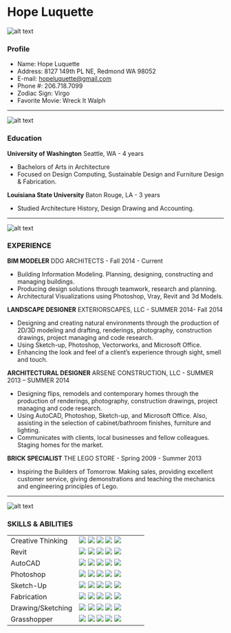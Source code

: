 # Hope Luquette

![alt text](http://static.wixstatic.com/media/2a0811_d717a10f2a1e485f97ded6ed1adddaf4.png_srz_94_94_75_22_0.50_1.20_0.00_png_srz "Logo Title Text 1")
### Profile
+ Name: Hope Luquette
+ Address: 8127 149th PL NE, Redmond WA 98052
+ E-mail: [hopeluquette@gmail.com](mailto:hopeluquette@gmail.com)
+ Phone #: 206.718.7099
+ Zodiac Sign: Virgo
+ Favorite Movie: Wreck It Walph

*****
![alt text](http://static.wixstatic.com/media/2a0811_27bd95612ea347a2ba68707ac09f65b3.png_srz_120_120_75_22_0.50_1.20_0.00_png_srz "Logo Title Text 1")
### Education
**University of Washington** Seattle, WA - 4 years
+ Bachelors of Arts in Architecture
+ Focused on Design Computing, Sustainable Design and Furniture Design & Fabrication.

**Louisiana State University** Baton Rouge, LA - 3 years
+ Studied Architecture History, Design Drawing and Accounting. 

*****
![alt text](http://static.wixstatic.com/media/2a0811_0960d83920a2443698f8cd39358a4f78.png_srz_115_115_75_22_0.50_1.20_0.00_png_srz "Logo Title Text 1")
### EXPERIENCE
**BIM MODELER** DDG ARCHITECTS - Fall 2014 - Current
+ Building Information Modeling. Planning, designing, constructing and managing buildings.
+ Producing design solutions through teamwork, research and planning.
+ Architectural Visualizations using Photoshop, Vray, Revit and 3d Models.

**LANDSCAPE DESIGNER** EXTERIORSCAPES, LLC - SUMMER 2014- Fall 2014
+ Designing and creating natural environments through the production of 2D/3D modeling and drafting, renderings, photography, construction drawings, project managing and code research. 
+ Using Sketch-up, Photoshop, Vectorworks, and Microsoft Office. 
+ Enhancing the look and feel of a client’s experience through sight, smell and touch.

**ARCHITECTURAL DESIGNER** ARSENE CONSTRUCTION, LLC - SUMMER 2013 – SUMMER 2014
+ Designing flips, remodels and contemporary homes through the production of renderings, photography, construction drawings, project managing and code research. 
+ Using AutoCAD, Photoshop, Sketch-up, and Microsoft Office. Also, assisting in the selection of cabinet/bathroom finishes, furniture and lighting. 
+ Communicates with clients, local businesses and fellow colleagues. Staging homes for the market.

**BRICK SPECIALIST** THE LEGO STORE - Spring 2009 - Summer 2013
+ Inspiring the Builders of Tomorrow. Making sales, providing excellent customer service, giving demonstrations and teaching the mechanics and engineering principles of Lego.

*****
![alt text](http://static.wixstatic.com/media/2a0811_ef61f8a608ab4d31a11b98ccd893ebcd.png_srz_108_108_75_22_0.50_1.20_0.00_png_srz "Logo Title Text 1")
### SKILLS & ABILITIES

<table border="0">
    <tr>
        <td width="50%" valign="center">
            Creative Thinking
        </td>
        <td width="50%" valign="top">
            <img src="http://static.wixstatic.com/media/2a0811_975eedfa25744e9aa38260e025e56797.png_srz_p_14_14_75_22_0.50_1.20_0.00_png_srz">
            <img src="http://static.wixstatic.com/media/2a0811_975eedfa25744e9aa38260e025e56797.png_srz_p_14_14_75_22_0.50_1.20_0.00_png_srz">
            <img src="http://static.wixstatic.com/media/2a0811_975eedfa25744e9aa38260e025e56797.png_srz_p_14_14_75_22_0.50_1.20_0.00_png_srz">
            <img src="http://static.wixstatic.com/media/2a0811_975eedfa25744e9aa38260e025e56797.png_srz_p_14_14_75_22_0.50_1.20_0.00_png_srz">
            <img src="http://static.wixstatic.com/media/2a0811_975eedfa25744e9aa38260e025e56797.png_srz_p_14_14_75_22_0.50_1.20_0.00_png_srz">
        </td>
    </tr>
    <tr>
        <td width="50%" valign="center">
            Revit
        </td>
        <td width="50%" valign="top">
            <img src="http://static.wixstatic.com/media/2a0811_975eedfa25744e9aa38260e025e56797.png_srz_p_14_14_75_22_0.50_1.20_0.00_png_srz">
            <img src="http://static.wixstatic.com/media/2a0811_975eedfa25744e9aa38260e025e56797.png_srz_p_14_14_75_22_0.50_1.20_0.00_png_srz">
            <img src="http://static.wixstatic.com/media/2a0811_975eedfa25744e9aa38260e025e56797.png_srz_p_14_14_75_22_0.50_1.20_0.00_png_srz">
            <img src="http://static.wixstatic.com/media/2a0811_331a23e2e68b447f8429a63f56e6fb81.png_srz_14_14_75_22_0.50_1.20_0.00_png_srz">
            <img src="http://static.wixstatic.com/media/2a0811_331a23e2e68b447f8429a63f56e6fb81.png_srz_14_14_75_22_0.50_1.20_0.00_png_srz">
        </td>
    </tr>
    <tr>
        <td width="50%" valign="center">
            AutoCAD
        </td>
        <td width="50%" valign="top">
            <img src="http://static.wixstatic.com/media/2a0811_975eedfa25744e9aa38260e025e56797.png_srz_p_14_14_75_22_0.50_1.20_0.00_png_srz">
            <img src="http://static.wixstatic.com/media/2a0811_975eedfa25744e9aa38260e025e56797.png_srz_p_14_14_75_22_0.50_1.20_0.00_png_srz">
            <img src="http://static.wixstatic.com/media/2a0811_975eedfa25744e9aa38260e025e56797.png_srz_p_14_14_75_22_0.50_1.20_0.00_png_srz">
            <img src="http://static.wixstatic.com/media/2a0811_975eedfa25744e9aa38260e025e56797.png_srz_p_14_14_75_22_0.50_1.20_0.00_png_srz">
            <img src="http://static.wixstatic.com/media/2a0811_331a23e2e68b447f8429a63f56e6fb81.png_srz_14_14_75_22_0.50_1.20_0.00_png_srz">
        </td>
    </tr>
    <tr>
        <td width="50%" valign="center">
            Photoshop
        </td>
        <td width="50%" valign="top">
            <img src="http://static.wixstatic.com/media/2a0811_975eedfa25744e9aa38260e025e56797.png_srz_p_14_14_75_22_0.50_1.20_0.00_png_srz">
            <img src="http://static.wixstatic.com/media/2a0811_975eedfa25744e9aa38260e025e56797.png_srz_p_14_14_75_22_0.50_1.20_0.00_png_srz">
            <img src="http://static.wixstatic.com/media/2a0811_975eedfa25744e9aa38260e025e56797.png_srz_p_14_14_75_22_0.50_1.20_0.00_png_srz">
            <img src="http://static.wixstatic.com/media/2a0811_975eedfa25744e9aa38260e025e56797.png_srz_p_14_14_75_22_0.50_1.20_0.00_png_srz">
            <img src="http://static.wixstatic.com/media/2a0811_331a23e2e68b447f8429a63f56e6fb81.png_srz_14_14_75_22_0.50_1.20_0.00_png_srz">
        </td>
    </tr>
    <tr>
        <td width="50%" valign="center">
            Sketch-Up
        </td>
        <td width="50%" valign="top">
            <img src="http://static.wixstatic.com/media/2a0811_975eedfa25744e9aa38260e025e56797.png_srz_p_14_14_75_22_0.50_1.20_0.00_png_srz">
            <img src="http://static.wixstatic.com/media/2a0811_975eedfa25744e9aa38260e025e56797.png_srz_p_14_14_75_22_0.50_1.20_0.00_png_srz">
            <img src="http://static.wixstatic.com/media/2a0811_975eedfa25744e9aa38260e025e56797.png_srz_p_14_14_75_22_0.50_1.20_0.00_png_srz">
            <img src="http://static.wixstatic.com/media/2a0811_975eedfa25744e9aa38260e025e56797.png_srz_p_14_14_75_22_0.50_1.20_0.00_png_srz">
            <img src="http://static.wixstatic.com/media/2a0811_331a23e2e68b447f8429a63f56e6fb81.png_srz_14_14_75_22_0.50_1.20_0.00_png_srz">
        </td>
    </tr>
    <tr>
        <td width="50%" valign="center">
            Fabrication
        </td>
        <td width="50%" valign="top">
            <img src="http://static.wixstatic.com/media/2a0811_975eedfa25744e9aa38260e025e56797.png_srz_p_14_14_75_22_0.50_1.20_0.00_png_srz">
            <img src="http://static.wixstatic.com/media/2a0811_975eedfa25744e9aa38260e025e56797.png_srz_p_14_14_75_22_0.50_1.20_0.00_png_srz">
            <img src="http://static.wixstatic.com/media/2a0811_975eedfa25744e9aa38260e025e56797.png_srz_p_14_14_75_22_0.50_1.20_0.00_png_srz">
            <img src="http://static.wixstatic.com/media/2a0811_975eedfa25744e9aa38260e025e56797.png_srz_p_14_14_75_22_0.50_1.20_0.00_png_srz">
            <img src="http://static.wixstatic.com/media/2a0811_975eedfa25744e9aa38260e025e56797.png_srz_p_14_14_75_22_0.50_1.20_0.00_png_srz">
        </td>
    </tr>
    <tr>
        <td width="50%" valign="center">
            Drawing/Sketching
        </td>
        <td width="50%" valign="top">
            <img src="http://static.wixstatic.com/media/2a0811_975eedfa25744e9aa38260e025e56797.png_srz_p_14_14_75_22_0.50_1.20_0.00_png_srz">
            <img src="http://static.wixstatic.com/media/2a0811_975eedfa25744e9aa38260e025e56797.png_srz_p_14_14_75_22_0.50_1.20_0.00_png_srz">
            <img src="http://static.wixstatic.com/media/2a0811_975eedfa25744e9aa38260e025e56797.png_srz_p_14_14_75_22_0.50_1.20_0.00_png_srz">
            <img src="http://static.wixstatic.com/media/2a0811_975eedfa25744e9aa38260e025e56797.png_srz_p_14_14_75_22_0.50_1.20_0.00_png_srz">
            <img src="http://static.wixstatic.com/media/2a0811_975eedfa25744e9aa38260e025e56797.png_srz_p_14_14_75_22_0.50_1.20_0.00_png_srz">
        </td>
    </tr>
    <tr>
        <td width="50%" valign="center">
            Grasshopper
        </td>
        <td width="50%" valign="top">
            <img src="http://static.wixstatic.com/media/2a0811_975eedfa25744e9aa38260e025e56797.png_srz_p_14_14_75_22_0.50_1.20_0.00_png_srz">
            <img src="http://static.wixstatic.com/media/2a0811_975eedfa25744e9aa38260e025e56797.png_srz_p_14_14_75_22_0.50_1.20_0.00_png_srz">
            <img src="http://static.wixstatic.com/media/2a0811_975eedfa25744e9aa38260e025e56797.png_srz_p_14_14_75_22_0.50_1.20_0.00_png_srz">
            <img src="http://static.wixstatic.com/media/2a0811_331a23e2e68b447f8429a63f56e6fb81.png_srz_14_14_75_22_0.50_1.20_0.00_png_srz">
            <img src="http://static.wixstatic.com/media/2a0811_331a23e2e68b447f8429a63f56e6fb81.png_srz_14_14_75_22_0.50_1.20_0.00_png_srz">
        </td>
    </tr>
</table>


